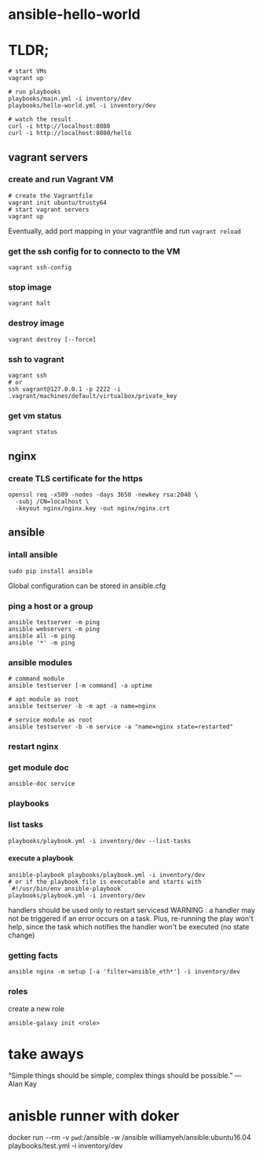 # ansible-hello-world

# TLDR;
    
    # start VMs
    vagrant up
    
    # run playbooks
    playbooks/main.yml -i inventory/dev
    playbooks/hello-world.yml -i inventory/dev
    
    # watch the result
    curl -i http://localhost:8080
    curl -i http://localhost:8080/hello

## vagrant servers

### create and run Vagrant VM

    # create the Vagrantfile
    vagrant init ubuntu/trusty64
    # start vagrant servers
    vagrant up

Eventually, add port mapping in your vagrantfile and run `vagrant reload`

### get the ssh config for to connecto to the VM
    vagrant ssh-config
    
### stop image
    vagrant halt

### destroy image
    vagrant destroy [--force]

### ssh to vagrant
    vagrant ssh
    # or
    ssh vagrant@127.0.0.1 -p 2222 -i .vagrant/machines/default/virtualbox/private_key

### get vm status
    vagrant status

## nginx

### create TLS certificate for the https
    openssl req -x509 -nodes -days 3650 -newkey rsa:2048 \
      -subj /CN=localhost \
      -keyout nginx/nginx.key -out nginx/nginx.crt

## ansible

### intall ansible

    sudo pip install ansible
    
Global configuration can be stored in ansible.cfg

### ping a host or a group

    ansible testserver -m ping
    ansible webservers -m ping
    ansible all -m ping
    ansible '*' -m ping

### ansible modules

    # command module
    ansible testserver [-m command] -a uptime
    
    # apt module as root
    ansible testserver -b -m apt -a name=nginx
    
    # service module as root
    ansible testserver -b -m service -a "name=nginx state=restarted"
    

### restart nginx

### get module doc
    ansible-doc service

### playbooks

### list tasks
    playbooks/playbook.yml -i inventory/dev --list-tasks

#### execute a playbook
    ansible-playbook playbooks/playbook.yml -i inventory/dev
    # or if the playbook file is executable and starts with `#!/usr/bin/env ansible-playbook`
    playbooks/playbook.yml -i inventory/dev
    
handlers should be used only to restart servicesd
WARNING :
  a handler may not be triggered if an error occurs on a task.
  Plus, re-running the play won't help, since the task which notifies the handler won't be executed (no state change)
  
### getting facts
    ansible nginx -m setup [-a 'filter=ansible_eth*'] -i inventory/dev

### roles

create a new role

    ansible-galaxy init <role>

# take aways

“Simple things should be simple, complex things should be possible.”
― Alan Kay



# anisble runner with doker

docker run --rm -v `pwd`:/ansible -w /ansible williamyeh/ansible:ubuntu16.04 playbooks/test.yml -i inventory/dev



